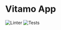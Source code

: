 # Vitamo App 

![Linter](https://github.com/leshawn-rice/vitamo/actions/workflows/lint-app.yml/badge.svg)
![Tests](https://github.com/leshawn-rice/vitamo/actions/workflows/test-app.yml/badge.svg)
